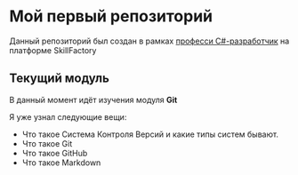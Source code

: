 # Мой первый репозиторий
Данный репозиторий был создан в рамках [професси C#-разработчик](https://skillfactory.ru/csharp) на платформе SkillFactory

## Текущий модуль
В данный момент идёт изучения модуля **Git**

Я уже узнал следующие вещи:
* Что такое Система Контроля Версий и какие типы систем бывают.
* Что такое Git
* Что такое GitHub
* Что такое Markdown


